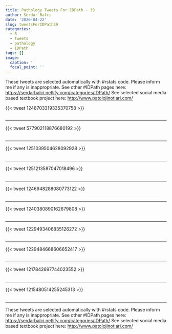 ```yaml
---
title: Pathology Tweets For IDPath - 39
author: Serdar Balci
date: '2020-04-22'
slug: tweetsForIDPath39
categories:
  - R
  - tweets
  - pathology
  - IDPath
tags: []
image:
  caption: ''
  focal_point: ''
---
```



These tweets are selected automatically with #rstats code. Please inform me if any is inappropriate.
See other #IDPath pages here: https://serdarbalci.netlify.com/categories/IDPath/ 
See selected social media based textbook project here: http://www.patolojinotlari.com/

{{< tweet 1248703319335370758 >}}
<br>
<br>
<hr>
{{< tweet 577902118876680192 >}}
<br>
<br>
<hr>
{{< tweet 1251039504628092928 >}}
<br>
<br>
<hr>
{{< tweet 1251213587047018496 >}}
<br>
<br>
<hr>
{{< tweet 1246948288080773122 >}}
<br>
<br>
<hr>
{{< tweet 1240380890162679808 >}}
<br>
<br>
<hr>
{{< tweet 1229493406835126272 >}}
<br>
<br>
<hr>
{{< tweet 1229484668606652417 >}}
<br>
<br>
<hr>
{{< tweet 1217842697744023552 >}}
<br>
<br>
<hr>
{{< tweet 1215480514255245313 >}}
<br>
<br>
<hr>


These tweets are selected automatically with #rstats code. Please inform me if any is inappropriate.
See other #IDPath pages here: https://serdarbalci.netlify.com/categories/IDPath/ 
See selected social media based textbook project here: http://www.patolojinotlari.com/
